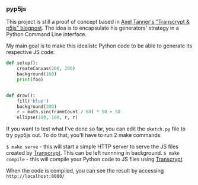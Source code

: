 ### pyp5js

This project is still a proof of concept based in [Axel Tanner's "Transcrypt & p5js" blogpost](https://4nomore.net/2018/transcrypt_p5js/). The idea is to encapsulate his generators' strategy in a Python Command Line interface.

My main goal is to make this idealistc Python code to be able to generate its respective JS code:

```python
def setup():
    createCanvas(200, 200)
    background(160)
    print(foo)


def draw():
    fill('blue')
    background(200)
    r = math.sin(frameCount / 60) * 50 + 50
    ellipse(100, 100, r, r)
```

If you want to test what I've done so far, you can edit the `sketch.py` file to try pyp5js out. To do that, you'll have to run 2 make commands:

`$ make serve` - this will start a simple HTTP server to serve the JS files created by [Transcrypt](http://www.transcrypt.org/). This can be left runnning in background.
`$ make compile` - this will compile your Python code to JS files using [Transcrypt](http://www.transcrypt.org/)

When the code is compiled, you can see the result by accessing `http://localhost:8000/`
